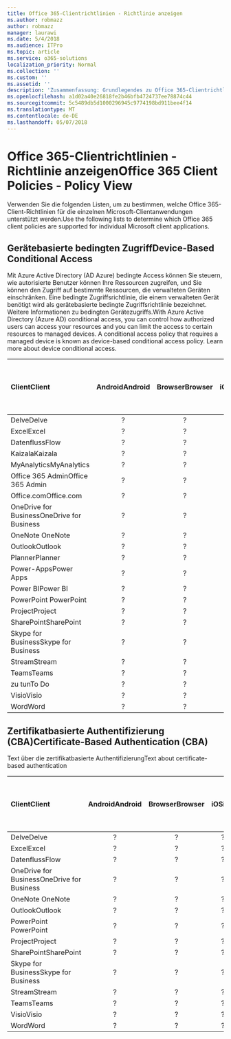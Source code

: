 ```yaml
---
title: Office 365-Clientrichtlinien - Richtlinie anzeigen
ms.author: robmazz
author: robmazz
manager: laurawi
ms.date: 5/4/2018
ms.audience: ITPro
ms.topic: article
ms.service: o365-solutions
localization_priority: Normal
ms.collection: ''
ms.custom: ''
ms.assetid: ''
description: 'Zusammenfassung: Grundlegendes zu Office 365-Clientrichtlinien, die von Android, Browser, iOS, Mac OS X, Windows und Windows Mobile unterstützt werden.'
ms.openlocfilehash: a1d02a40e26818fe2b46bfb4724737ee78874c44
ms.sourcegitcommit: 5c5489db5d1000296945c9774198bd911bee4f14
ms.translationtype: MT
ms.contentlocale: de-DE
ms.lasthandoff: 05/07/2018
---
```

# <a name="office-365-client-policies---policy-view"></a><span data-ttu-id="d9222-103">Office 365-Clientrichtlinien - Richtlinie anzeigen</span><span class="sxs-lookup"><span data-stu-id="d9222-103">Office 365 Client Policies - Policy View</span></span>
<span data-ttu-id="d9222-104">Verwenden Sie die folgenden Listen, um zu bestimmen, welche Office 365-Client-Richtlinien für die einzelnen Microsoft-Clientanwendungen unterstützt werden.</span><span class="sxs-lookup"><span data-stu-id="d9222-104">Use the following lists to determine which Office 365 client policies are supported for individual Microsoft client applications.</span></span>

## <a name="device-based-conditional-access"></a><span data-ttu-id="d9222-105">Gerätebasierte bedingten Zugriff</span><span class="sxs-lookup"><span data-stu-id="d9222-105">Device-Based Conditional Access</span></span>
<span data-ttu-id="d9222-p101">Mit Azure Active Directory (AD Azure) bedingte Access können Sie steuern, wie autorisierte Benutzer können Ihre Ressourcen zugreifen, und Sie können den Zugriff auf bestimmte Ressourcen, die verwalteten Geräten einschränken. Eine bedingte Zugriffsrichtlinie, die einem verwalteten Gerät benötigt wird als gerätebasierte bedingte Zugriffsrichtlinie bezeichnet. Weitere Informationen zu bedingten Gerätezugriffs.</span><span class="sxs-lookup"><span data-stu-id="d9222-p101">With Azure Active Directory (Azure AD) conditional access, you can control how authorized users can access your resources and you can limit the access to certain resources to managed devices. A conditional access policy that requires a managed device is known as device-based conditional access policy. Learn more about device conditional access.</span></span>

|<span data-ttu-id="d9222-109">**Client**</span><span class="sxs-lookup"><span data-stu-id="d9222-109">**Client**</span></span>|<span data-ttu-id="d9222-110">**Android**</span><span class="sxs-lookup"><span data-stu-id="d9222-110">**Android**</span></span>|<span data-ttu-id="d9222-111">**Browser**</span><span class="sxs-lookup"><span data-stu-id="d9222-111">**Browser**</span></span>|<span data-ttu-id="d9222-112">**iOS**</span><span class="sxs-lookup"><span data-stu-id="d9222-112">**iOS**</span></span>|<span data-ttu-id="d9222-113">**Mac OS X**</span><span class="sxs-lookup"><span data-stu-id="d9222-113">**Mac OS X**</span></span>|<span data-ttu-id="d9222-114">**Windows-Desktop**</span><span class="sxs-lookup"><span data-stu-id="d9222-114">**Windows Desktop**</span></span>|<span data-ttu-id="d9222-115">**10 Windows Mobile**</span><span class="sxs-lookup"><span data-stu-id="d9222-115">**Windows 10 Mobile**</span></span>|<span data-ttu-id="d9222-116">**Moderne Apps für Windows 10**</span><span class="sxs-lookup"><span data-stu-id="d9222-116">**Windows 10 Modern Apps**</span></span>|
|:-----|:-----:|:------:|:------:|:-----:|:-----:|:-----:|:-----:|
| <span data-ttu-id="d9222-117">Delve</span><span class="sxs-lookup"><span data-stu-id="d9222-117">Delve</span></span> | <span data-ttu-id="d9222-118">?</span><span class="sxs-lookup"><span data-stu-id="d9222-118"></span></span> | <span data-ttu-id="d9222-119">?</span><span class="sxs-lookup"><span data-stu-id="d9222-119"></span></span> | <span data-ttu-id="d9222-120">?</span><span class="sxs-lookup"><span data-stu-id="d9222-120"></span></span> | <span data-ttu-id="d9222-121">?</span><span class="sxs-lookup"><span data-stu-id="d9222-121"></span></span> | <span data-ttu-id="d9222-122">?</span><span class="sxs-lookup"><span data-stu-id="d9222-122"></span></span> | <span data-ttu-id="d9222-123">?</span><span class="sxs-lookup"><span data-stu-id="d9222-123"></span></span> | <span data-ttu-id="d9222-124">?</span><span class="sxs-lookup"><span data-stu-id="d9222-124"></span></span> |
| <span data-ttu-id="d9222-125">Excel</span><span class="sxs-lookup"><span data-stu-id="d9222-125">Excel</span></span> | <span data-ttu-id="d9222-126">?</span><span class="sxs-lookup"><span data-stu-id="d9222-126"></span></span> | <span data-ttu-id="d9222-127">?</span><span class="sxs-lookup"><span data-stu-id="d9222-127"></span></span> | <span data-ttu-id="d9222-128">?</span><span class="sxs-lookup"><span data-stu-id="d9222-128"></span></span> | <span data-ttu-id="d9222-129">?</span><span class="sxs-lookup"><span data-stu-id="d9222-129"></span></span> | <span data-ttu-id="d9222-130">?</span><span class="sxs-lookup"><span data-stu-id="d9222-130"></span></span> | <span data-ttu-id="d9222-131">?</span><span class="sxs-lookup"><span data-stu-id="d9222-131"></span></span> | <span data-ttu-id="d9222-132">?</span><span class="sxs-lookup"><span data-stu-id="d9222-132"></span></span> |
| <span data-ttu-id="d9222-133">Datenfluss</span><span class="sxs-lookup"><span data-stu-id="d9222-133">Flow</span></span> | <span data-ttu-id="d9222-134">?</span><span class="sxs-lookup"><span data-stu-id="d9222-134"></span></span> | <span data-ttu-id="d9222-135">?</span><span class="sxs-lookup"><span data-stu-id="d9222-135"></span></span> | <span data-ttu-id="d9222-136">?</span><span class="sxs-lookup"><span data-stu-id="d9222-136"></span></span> | <span data-ttu-id="d9222-137">?</span><span class="sxs-lookup"><span data-stu-id="d9222-137"></span></span> | <span data-ttu-id="d9222-138">?</span><span class="sxs-lookup"><span data-stu-id="d9222-138"></span></span> | <span data-ttu-id="d9222-139">?</span><span class="sxs-lookup"><span data-stu-id="d9222-139"></span></span> | <span data-ttu-id="d9222-140">?</span><span class="sxs-lookup"><span data-stu-id="d9222-140"></span></span> |
| <span data-ttu-id="d9222-141">Kaizala</span><span class="sxs-lookup"><span data-stu-id="d9222-141">Kaizala</span></span> | <span data-ttu-id="d9222-142">?</span><span class="sxs-lookup"><span data-stu-id="d9222-142"></span></span> | <span data-ttu-id="d9222-143">?</span><span class="sxs-lookup"><span data-stu-id="d9222-143"></span></span> | <span data-ttu-id="d9222-144">?</span><span class="sxs-lookup"><span data-stu-id="d9222-144"></span></span> | <span data-ttu-id="d9222-145">?</span><span class="sxs-lookup"><span data-stu-id="d9222-145"></span></span> | <span data-ttu-id="d9222-146">?</span><span class="sxs-lookup"><span data-stu-id="d9222-146"></span></span> | <span data-ttu-id="d9222-147">?</span><span class="sxs-lookup"><span data-stu-id="d9222-147"></span></span> | <span data-ttu-id="d9222-148">?</span><span class="sxs-lookup"><span data-stu-id="d9222-148"></span></span> |
| <span data-ttu-id="d9222-149">MyAnalytics</span><span class="sxs-lookup"><span data-stu-id="d9222-149">MyAnalytics</span></span> | <span data-ttu-id="d9222-150">?</span><span class="sxs-lookup"><span data-stu-id="d9222-150"></span></span> | <span data-ttu-id="d9222-151">?</span><span class="sxs-lookup"><span data-stu-id="d9222-151"></span></span> | <span data-ttu-id="d9222-152">?</span><span class="sxs-lookup"><span data-stu-id="d9222-152"></span></span> | <span data-ttu-id="d9222-153">?</span><span class="sxs-lookup"><span data-stu-id="d9222-153"></span></span> | <span data-ttu-id="d9222-154">?</span><span class="sxs-lookup"><span data-stu-id="d9222-154"></span></span> | <span data-ttu-id="d9222-155">?</span><span class="sxs-lookup"><span data-stu-id="d9222-155"></span></span> | <span data-ttu-id="d9222-156">?</span><span class="sxs-lookup"><span data-stu-id="d9222-156"></span></span> |
| <span data-ttu-id="d9222-157">Office 365 Admin</span><span class="sxs-lookup"><span data-stu-id="d9222-157">Office 365 Admin</span></span> | <span data-ttu-id="d9222-158">?</span><span class="sxs-lookup"><span data-stu-id="d9222-158"></span></span> | <span data-ttu-id="d9222-159">?</span><span class="sxs-lookup"><span data-stu-id="d9222-159"></span></span> | <span data-ttu-id="d9222-160">?</span><span class="sxs-lookup"><span data-stu-id="d9222-160"></span></span> | <span data-ttu-id="d9222-161">?</span><span class="sxs-lookup"><span data-stu-id="d9222-161"></span></span> | <span data-ttu-id="d9222-162">?</span><span class="sxs-lookup"><span data-stu-id="d9222-162"></span></span> | <span data-ttu-id="d9222-163">?</span><span class="sxs-lookup"><span data-stu-id="d9222-163"></span></span> | <span data-ttu-id="d9222-164">?</span><span class="sxs-lookup"><span data-stu-id="d9222-164"></span></span> |
| <span data-ttu-id="d9222-165">Office.com</span><span class="sxs-lookup"><span data-stu-id="d9222-165">Office.com</span></span> | <span data-ttu-id="d9222-166">?</span><span class="sxs-lookup"><span data-stu-id="d9222-166"></span></span> | <span data-ttu-id="d9222-167">?</span><span class="sxs-lookup"><span data-stu-id="d9222-167"></span></span> | <span data-ttu-id="d9222-168">?</span><span class="sxs-lookup"><span data-stu-id="d9222-168"></span></span> | <span data-ttu-id="d9222-169">?</span><span class="sxs-lookup"><span data-stu-id="d9222-169"></span></span> | <span data-ttu-id="d9222-170">?</span><span class="sxs-lookup"><span data-stu-id="d9222-170"></span></span> | <span data-ttu-id="d9222-171">?</span><span class="sxs-lookup"><span data-stu-id="d9222-171"></span></span> | <span data-ttu-id="d9222-172">?</span><span class="sxs-lookup"><span data-stu-id="d9222-172"></span></span> |
| <span data-ttu-id="d9222-173">OneDrive for Business</span><span class="sxs-lookup"><span data-stu-id="d9222-173">OneDrive for Business</span></span> | <span data-ttu-id="d9222-174">?</span><span class="sxs-lookup"><span data-stu-id="d9222-174"></span></span> | <span data-ttu-id="d9222-175">?</span><span class="sxs-lookup"><span data-stu-id="d9222-175"></span></span> | <span data-ttu-id="d9222-176">?</span><span class="sxs-lookup"><span data-stu-id="d9222-176"></span></span> | <span data-ttu-id="d9222-177">?</span><span class="sxs-lookup"><span data-stu-id="d9222-177"></span></span> | <span data-ttu-id="d9222-178">?</span><span class="sxs-lookup"><span data-stu-id="d9222-178"></span></span> | <span data-ttu-id="d9222-179">?</span><span class="sxs-lookup"><span data-stu-id="d9222-179"></span></span> | <span data-ttu-id="d9222-180">?</span><span class="sxs-lookup"><span data-stu-id="d9222-180"></span></span> |
| <span data-ttu-id="d9222-181"> OneNote </span><span class="sxs-lookup"><span data-stu-id="d9222-181">OneNote</span></span> | <span data-ttu-id="d9222-182">?</span><span class="sxs-lookup"><span data-stu-id="d9222-182"></span></span> | <span data-ttu-id="d9222-183">?</span><span class="sxs-lookup"><span data-stu-id="d9222-183"></span></span> | <span data-ttu-id="d9222-184">?</span><span class="sxs-lookup"><span data-stu-id="d9222-184"></span></span> | <span data-ttu-id="d9222-185">?</span><span class="sxs-lookup"><span data-stu-id="d9222-185"></span></span> | <span data-ttu-id="d9222-186">?</span><span class="sxs-lookup"><span data-stu-id="d9222-186"></span></span> | <span data-ttu-id="d9222-187">?</span><span class="sxs-lookup"><span data-stu-id="d9222-187"></span></span> | <span data-ttu-id="d9222-188">?</span><span class="sxs-lookup"><span data-stu-id="d9222-188"></span></span> |
| <span data-ttu-id="d9222-189">Outlook</span><span class="sxs-lookup"><span data-stu-id="d9222-189">Outlook</span></span> | <span data-ttu-id="d9222-190">?</span><span class="sxs-lookup"><span data-stu-id="d9222-190"></span></span> | <span data-ttu-id="d9222-191">?</span><span class="sxs-lookup"><span data-stu-id="d9222-191"></span></span> | <span data-ttu-id="d9222-192">?</span><span class="sxs-lookup"><span data-stu-id="d9222-192"></span></span> | <span data-ttu-id="d9222-193">?</span><span class="sxs-lookup"><span data-stu-id="d9222-193"></span></span> | <span data-ttu-id="d9222-194">?</span><span class="sxs-lookup"><span data-stu-id="d9222-194"></span></span> | <span data-ttu-id="d9222-195">?</span><span class="sxs-lookup"><span data-stu-id="d9222-195"></span></span> | <span data-ttu-id="d9222-196">?</span><span class="sxs-lookup"><span data-stu-id="d9222-196"></span></span> |
| <span data-ttu-id="d9222-197">Planner</span><span class="sxs-lookup"><span data-stu-id="d9222-197">Planner</span></span> | <span data-ttu-id="d9222-198">?</span><span class="sxs-lookup"><span data-stu-id="d9222-198"></span></span> | <span data-ttu-id="d9222-199">?</span><span class="sxs-lookup"><span data-stu-id="d9222-199"></span></span> | <span data-ttu-id="d9222-200">?</span><span class="sxs-lookup"><span data-stu-id="d9222-200"></span></span> | <span data-ttu-id="d9222-201">?</span><span class="sxs-lookup"><span data-stu-id="d9222-201"></span></span> | <span data-ttu-id="d9222-202">?</span><span class="sxs-lookup"><span data-stu-id="d9222-202"></span></span> | <span data-ttu-id="d9222-203">?</span><span class="sxs-lookup"><span data-stu-id="d9222-203"></span></span> | <span data-ttu-id="d9222-204">?</span><span class="sxs-lookup"><span data-stu-id="d9222-204"></span></span> |
| <span data-ttu-id="d9222-205">Power-Apps</span><span class="sxs-lookup"><span data-stu-id="d9222-205">Power Apps</span></span> | <span data-ttu-id="d9222-206">?</span><span class="sxs-lookup"><span data-stu-id="d9222-206"></span></span> | <span data-ttu-id="d9222-207">?</span><span class="sxs-lookup"><span data-stu-id="d9222-207"></span></span> | <span data-ttu-id="d9222-208">?</span><span class="sxs-lookup"><span data-stu-id="d9222-208"></span></span> | <span data-ttu-id="d9222-209">?</span><span class="sxs-lookup"><span data-stu-id="d9222-209"></span></span> | <span data-ttu-id="d9222-210">?</span><span class="sxs-lookup"><span data-stu-id="d9222-210"></span></span> | <span data-ttu-id="d9222-211">?</span><span class="sxs-lookup"><span data-stu-id="d9222-211"></span></span> | <span data-ttu-id="d9222-212">?</span><span class="sxs-lookup"><span data-stu-id="d9222-212"></span></span> |
| <span data-ttu-id="d9222-213">Power BI</span><span class="sxs-lookup"><span data-stu-id="d9222-213">Power BI</span></span> | <span data-ttu-id="d9222-214">?</span><span class="sxs-lookup"><span data-stu-id="d9222-214"></span></span> | <span data-ttu-id="d9222-215">?</span><span class="sxs-lookup"><span data-stu-id="d9222-215"></span></span> | <span data-ttu-id="d9222-216">?</span><span class="sxs-lookup"><span data-stu-id="d9222-216"></span></span> | <span data-ttu-id="d9222-217">?</span><span class="sxs-lookup"><span data-stu-id="d9222-217"></span></span> | <span data-ttu-id="d9222-218">?</span><span class="sxs-lookup"><span data-stu-id="d9222-218"></span></span> | <span data-ttu-id="d9222-219">?</span><span class="sxs-lookup"><span data-stu-id="d9222-219"></span></span> | <span data-ttu-id="d9222-220">?</span><span class="sxs-lookup"><span data-stu-id="d9222-220"></span></span> |
| <span data-ttu-id="d9222-221"> PowerPoint </span><span class="sxs-lookup"><span data-stu-id="d9222-221">PowerPoint</span></span> | <span data-ttu-id="d9222-222">?</span><span class="sxs-lookup"><span data-stu-id="d9222-222"></span></span> | <span data-ttu-id="d9222-223">?</span><span class="sxs-lookup"><span data-stu-id="d9222-223"></span></span> | <span data-ttu-id="d9222-224">?</span><span class="sxs-lookup"><span data-stu-id="d9222-224"></span></span> | <span data-ttu-id="d9222-225">?</span><span class="sxs-lookup"><span data-stu-id="d9222-225"></span></span> | <span data-ttu-id="d9222-226">?</span><span class="sxs-lookup"><span data-stu-id="d9222-226"></span></span> | <span data-ttu-id="d9222-227">?</span><span class="sxs-lookup"><span data-stu-id="d9222-227"></span></span> | <span data-ttu-id="d9222-228">?</span><span class="sxs-lookup"><span data-stu-id="d9222-228"></span></span> |
| <span data-ttu-id="d9222-229">Project</span><span class="sxs-lookup"><span data-stu-id="d9222-229">Project</span></span> | <span data-ttu-id="d9222-230">?</span><span class="sxs-lookup"><span data-stu-id="d9222-230"></span></span> | <span data-ttu-id="d9222-231">?</span><span class="sxs-lookup"><span data-stu-id="d9222-231"></span></span> | <span data-ttu-id="d9222-232">?</span><span class="sxs-lookup"><span data-stu-id="d9222-232"></span></span> | <span data-ttu-id="d9222-233">?</span><span class="sxs-lookup"><span data-stu-id="d9222-233"></span></span> | <span data-ttu-id="d9222-234">?</span><span class="sxs-lookup"><span data-stu-id="d9222-234"></span></span> | <span data-ttu-id="d9222-235">?</span><span class="sxs-lookup"><span data-stu-id="d9222-235"></span></span> | <span data-ttu-id="d9222-236">?</span><span class="sxs-lookup"><span data-stu-id="d9222-236"></span></span> |
| <span data-ttu-id="d9222-237">SharePoint</span><span class="sxs-lookup"><span data-stu-id="d9222-237">SharePoint</span></span> | <span data-ttu-id="d9222-238">?</span><span class="sxs-lookup"><span data-stu-id="d9222-238"></span></span> | <span data-ttu-id="d9222-239">?</span><span class="sxs-lookup"><span data-stu-id="d9222-239"></span></span> | <span data-ttu-id="d9222-240">?</span><span class="sxs-lookup"><span data-stu-id="d9222-240"></span></span> | <span data-ttu-id="d9222-241">?</span><span class="sxs-lookup"><span data-stu-id="d9222-241"></span></span> | <span data-ttu-id="d9222-242">?</span><span class="sxs-lookup"><span data-stu-id="d9222-242"></span></span> | <span data-ttu-id="d9222-243">?</span><span class="sxs-lookup"><span data-stu-id="d9222-243"></span></span> | <span data-ttu-id="d9222-244">?</span><span class="sxs-lookup"><span data-stu-id="d9222-244"></span></span> |
| <span data-ttu-id="d9222-245">Skype for Business</span><span class="sxs-lookup"><span data-stu-id="d9222-245">Skype for Business</span></span> | <span data-ttu-id="d9222-246">?</span><span class="sxs-lookup"><span data-stu-id="d9222-246"></span></span> | <span data-ttu-id="d9222-247">?</span><span class="sxs-lookup"><span data-stu-id="d9222-247"></span></span> | <span data-ttu-id="d9222-248">?</span><span class="sxs-lookup"><span data-stu-id="d9222-248"></span></span> | <span data-ttu-id="d9222-249">?</span><span class="sxs-lookup"><span data-stu-id="d9222-249"></span></span> | <span data-ttu-id="d9222-250">?</span><span class="sxs-lookup"><span data-stu-id="d9222-250"></span></span> | <span data-ttu-id="d9222-251">?</span><span class="sxs-lookup"><span data-stu-id="d9222-251"></span></span> | <span data-ttu-id="d9222-252">?</span><span class="sxs-lookup"><span data-stu-id="d9222-252"></span></span> |
| <span data-ttu-id="d9222-253">Stream</span><span class="sxs-lookup"><span data-stu-id="d9222-253">Stream</span></span> | <span data-ttu-id="d9222-254">?</span><span class="sxs-lookup"><span data-stu-id="d9222-254"></span></span> | <span data-ttu-id="d9222-255">?</span><span class="sxs-lookup"><span data-stu-id="d9222-255"></span></span> | <span data-ttu-id="d9222-256">?</span><span class="sxs-lookup"><span data-stu-id="d9222-256"></span></span> | <span data-ttu-id="d9222-257">?</span><span class="sxs-lookup"><span data-stu-id="d9222-257"></span></span> | <span data-ttu-id="d9222-258">?</span><span class="sxs-lookup"><span data-stu-id="d9222-258"></span></span> | <span data-ttu-id="d9222-259">?</span><span class="sxs-lookup"><span data-stu-id="d9222-259"></span></span> | <span data-ttu-id="d9222-260">?</span><span class="sxs-lookup"><span data-stu-id="d9222-260"></span></span> |
| <span data-ttu-id="d9222-261">Teams</span><span class="sxs-lookup"><span data-stu-id="d9222-261">Teams</span></span> | <span data-ttu-id="d9222-262">?</span><span class="sxs-lookup"><span data-stu-id="d9222-262"></span></span> | <span data-ttu-id="d9222-263">?</span><span class="sxs-lookup"><span data-stu-id="d9222-263"></span></span> | <span data-ttu-id="d9222-264">?</span><span class="sxs-lookup"><span data-stu-id="d9222-264"></span></span> | <span data-ttu-id="d9222-265">?</span><span class="sxs-lookup"><span data-stu-id="d9222-265"></span></span> | <span data-ttu-id="d9222-266">?</span><span class="sxs-lookup"><span data-stu-id="d9222-266"></span></span> | <span data-ttu-id="d9222-267">?</span><span class="sxs-lookup"><span data-stu-id="d9222-267"></span></span> | <span data-ttu-id="d9222-268">?</span><span class="sxs-lookup"><span data-stu-id="d9222-268"></span></span> |
| <span data-ttu-id="d9222-269">zu tun</span><span class="sxs-lookup"><span data-stu-id="d9222-269">To Do</span></span> | <span data-ttu-id="d9222-270">?</span><span class="sxs-lookup"><span data-stu-id="d9222-270"></span></span> | <span data-ttu-id="d9222-271">?</span><span class="sxs-lookup"><span data-stu-id="d9222-271"></span></span> | <span data-ttu-id="d9222-272">?</span><span class="sxs-lookup"><span data-stu-id="d9222-272"></span></span> | <span data-ttu-id="d9222-273">?</span><span class="sxs-lookup"><span data-stu-id="d9222-273"></span></span> | <span data-ttu-id="d9222-274">?</span><span class="sxs-lookup"><span data-stu-id="d9222-274"></span></span> | <span data-ttu-id="d9222-275">?</span><span class="sxs-lookup"><span data-stu-id="d9222-275"></span></span> | <span data-ttu-id="d9222-276">?</span><span class="sxs-lookup"><span data-stu-id="d9222-276"></span></span> |
| <span data-ttu-id="d9222-277">Visio</span><span class="sxs-lookup"><span data-stu-id="d9222-277">Visio</span></span> | <span data-ttu-id="d9222-278">?</span><span class="sxs-lookup"><span data-stu-id="d9222-278"></span></span> | <span data-ttu-id="d9222-279">?</span><span class="sxs-lookup"><span data-stu-id="d9222-279"></span></span> | <span data-ttu-id="d9222-280">?</span><span class="sxs-lookup"><span data-stu-id="d9222-280"></span></span> | <span data-ttu-id="d9222-281">?</span><span class="sxs-lookup"><span data-stu-id="d9222-281"></span></span> | <span data-ttu-id="d9222-282">?</span><span class="sxs-lookup"><span data-stu-id="d9222-282"></span></span> | <span data-ttu-id="d9222-283">?</span><span class="sxs-lookup"><span data-stu-id="d9222-283"></span></span> | <span data-ttu-id="d9222-284">?</span><span class="sxs-lookup"><span data-stu-id="d9222-284"></span></span> |
| <span data-ttu-id="d9222-285">Word</span><span class="sxs-lookup"><span data-stu-id="d9222-285">Word</span></span> | <span data-ttu-id="d9222-286">?</span><span class="sxs-lookup"><span data-stu-id="d9222-286"></span></span> | <span data-ttu-id="d9222-287">?</span><span class="sxs-lookup"><span data-stu-id="d9222-287"></span></span> | <span data-ttu-id="d9222-288">?</span><span class="sxs-lookup"><span data-stu-id="d9222-288"></span></span> | <span data-ttu-id="d9222-289">?</span><span class="sxs-lookup"><span data-stu-id="d9222-289"></span></span> | <span data-ttu-id="d9222-290">?</span><span class="sxs-lookup"><span data-stu-id="d9222-290"></span></span> | <span data-ttu-id="d9222-291">?</span><span class="sxs-lookup"><span data-stu-id="d9222-291"></span></span> | <span data-ttu-id="d9222-292">?</span><span class="sxs-lookup"><span data-stu-id="d9222-292"></span></span> |

## <a name="certificate-based-authentication-cba"></a><span data-ttu-id="d9222-293">Zertifikatbasierte Authentifizierung (CBA)</span><span class="sxs-lookup"><span data-stu-id="d9222-293">Certificate-Based Authentication (CBA)</span></span>
<span data-ttu-id="d9222-294">Text über die zertifikatbasierte Authentifizierung</span><span class="sxs-lookup"><span data-stu-id="d9222-294">Text about certificate-based authentication</span></span>

|<span data-ttu-id="d9222-295">**Client**</span><span class="sxs-lookup"><span data-stu-id="d9222-295">**Client**</span></span>|<span data-ttu-id="d9222-296">**Android**</span><span class="sxs-lookup"><span data-stu-id="d9222-296">**Android**</span></span>|<span data-ttu-id="d9222-297">**Browser**</span><span class="sxs-lookup"><span data-stu-id="d9222-297">**Browser**</span></span>|<span data-ttu-id="d9222-298">**iOS**</span><span class="sxs-lookup"><span data-stu-id="d9222-298">**iOS**</span></span>|<span data-ttu-id="d9222-299">**Mac OS X**</span><span class="sxs-lookup"><span data-stu-id="d9222-299">**Mac OS X**</span></span>|<span data-ttu-id="d9222-300">**Windows-Desktop**</span><span class="sxs-lookup"><span data-stu-id="d9222-300">**Windows Desktop**</span></span>|<span data-ttu-id="d9222-301">**10 Windows Mobile**</span><span class="sxs-lookup"><span data-stu-id="d9222-301">**Windows 10 Mobile**</span></span>|<span data-ttu-id="d9222-302">**Moderne Apps für Windows 10**</span><span class="sxs-lookup"><span data-stu-id="d9222-302">**Windows 10 Modern Apps**</span></span>|
|:-----|:-----:|:------:|:------:|:-----:|:-----:|:-----:|:-----:|
| <span data-ttu-id="d9222-303">Delve</span><span class="sxs-lookup"><span data-stu-id="d9222-303">Delve</span></span> | <span data-ttu-id="d9222-304">?</span><span class="sxs-lookup"><span data-stu-id="d9222-304"></span></span> | <span data-ttu-id="d9222-305">?</span><span class="sxs-lookup"><span data-stu-id="d9222-305"></span></span> | <span data-ttu-id="d9222-306">?</span><span class="sxs-lookup"><span data-stu-id="d9222-306"></span></span> | <span data-ttu-id="d9222-307">?</span><span class="sxs-lookup"><span data-stu-id="d9222-307"></span></span> | <span data-ttu-id="d9222-308">?</span><span class="sxs-lookup"><span data-stu-id="d9222-308"></span></span> | <span data-ttu-id="d9222-309">?</span><span class="sxs-lookup"><span data-stu-id="d9222-309"></span></span> | <span data-ttu-id="d9222-310">?</span><span class="sxs-lookup"><span data-stu-id="d9222-310"></span></span> |
| <span data-ttu-id="d9222-311">Excel</span><span class="sxs-lookup"><span data-stu-id="d9222-311">Excel</span></span> | <span data-ttu-id="d9222-312">?</span><span class="sxs-lookup"><span data-stu-id="d9222-312"></span></span> | <span data-ttu-id="d9222-313">?</span><span class="sxs-lookup"><span data-stu-id="d9222-313"></span></span> | <span data-ttu-id="d9222-314">?</span><span class="sxs-lookup"><span data-stu-id="d9222-314"></span></span> | <span data-ttu-id="d9222-315">?</span><span class="sxs-lookup"><span data-stu-id="d9222-315"></span></span> | <span data-ttu-id="d9222-316">?</span><span class="sxs-lookup"><span data-stu-id="d9222-316"></span></span> | <span data-ttu-id="d9222-317">?</span><span class="sxs-lookup"><span data-stu-id="d9222-317"></span></span> | <span data-ttu-id="d9222-318">?</span><span class="sxs-lookup"><span data-stu-id="d9222-318"></span></span> |
| <span data-ttu-id="d9222-319">Datenfluss</span><span class="sxs-lookup"><span data-stu-id="d9222-319">Flow</span></span> | <span data-ttu-id="d9222-320">?</span><span class="sxs-lookup"><span data-stu-id="d9222-320"></span></span> | <span data-ttu-id="d9222-321">?</span><span class="sxs-lookup"><span data-stu-id="d9222-321"></span></span> | <span data-ttu-id="d9222-322">?</span><span class="sxs-lookup"><span data-stu-id="d9222-322"></span></span> | <span data-ttu-id="d9222-323">?</span><span class="sxs-lookup"><span data-stu-id="d9222-323"></span></span> | <span data-ttu-id="d9222-324">?</span><span class="sxs-lookup"><span data-stu-id="d9222-324"></span></span> | <span data-ttu-id="d9222-325">?</span><span class="sxs-lookup"><span data-stu-id="d9222-325"></span></span> | <span data-ttu-id="d9222-326">?</span><span class="sxs-lookup"><span data-stu-id="d9222-326"></span></span> |
| <span data-ttu-id="d9222-327">OneDrive for Business</span><span class="sxs-lookup"><span data-stu-id="d9222-327">OneDrive for Business</span></span> | <span data-ttu-id="d9222-328">?</span><span class="sxs-lookup"><span data-stu-id="d9222-328"></span></span> | <span data-ttu-id="d9222-329">?</span><span class="sxs-lookup"><span data-stu-id="d9222-329"></span></span> | <span data-ttu-id="d9222-330">?</span><span class="sxs-lookup"><span data-stu-id="d9222-330"></span></span> | <span data-ttu-id="d9222-331">?</span><span class="sxs-lookup"><span data-stu-id="d9222-331"></span></span> | <span data-ttu-id="d9222-332">?</span><span class="sxs-lookup"><span data-stu-id="d9222-332"></span></span> | <span data-ttu-id="d9222-333">?</span><span class="sxs-lookup"><span data-stu-id="d9222-333"></span></span> | <span data-ttu-id="d9222-334">?</span><span class="sxs-lookup"><span data-stu-id="d9222-334"></span></span> |
| <span data-ttu-id="d9222-335"> OneNote </span><span class="sxs-lookup"><span data-stu-id="d9222-335">OneNote</span></span> | <span data-ttu-id="d9222-336">?</span><span class="sxs-lookup"><span data-stu-id="d9222-336"></span></span> | <span data-ttu-id="d9222-337">?</span><span class="sxs-lookup"><span data-stu-id="d9222-337"></span></span> | <span data-ttu-id="d9222-338">?</span><span class="sxs-lookup"><span data-stu-id="d9222-338"></span></span> | <span data-ttu-id="d9222-339">?</span><span class="sxs-lookup"><span data-stu-id="d9222-339"></span></span> | <span data-ttu-id="d9222-340">?</span><span class="sxs-lookup"><span data-stu-id="d9222-340"></span></span> | <span data-ttu-id="d9222-341">?</span><span class="sxs-lookup"><span data-stu-id="d9222-341"></span></span> | <span data-ttu-id="d9222-342">?</span><span class="sxs-lookup"><span data-stu-id="d9222-342"></span></span> |
| <span data-ttu-id="d9222-343">Outlook</span><span class="sxs-lookup"><span data-stu-id="d9222-343">Outlook</span></span> | <span data-ttu-id="d9222-344">?</span><span class="sxs-lookup"><span data-stu-id="d9222-344"></span></span> | <span data-ttu-id="d9222-345">?</span><span class="sxs-lookup"><span data-stu-id="d9222-345"></span></span> | <span data-ttu-id="d9222-346">?</span><span class="sxs-lookup"><span data-stu-id="d9222-346"></span></span> | <span data-ttu-id="d9222-347">?</span><span class="sxs-lookup"><span data-stu-id="d9222-347"></span></span> | <span data-ttu-id="d9222-348">?</span><span class="sxs-lookup"><span data-stu-id="d9222-348"></span></span> | <span data-ttu-id="d9222-349">?</span><span class="sxs-lookup"><span data-stu-id="d9222-349"></span></span> | <span data-ttu-id="d9222-350">?</span><span class="sxs-lookup"><span data-stu-id="d9222-350"></span></span> |
| <span data-ttu-id="d9222-351"> PowerPoint </span><span class="sxs-lookup"><span data-stu-id="d9222-351">PowerPoint</span></span> | <span data-ttu-id="d9222-352">?</span><span class="sxs-lookup"><span data-stu-id="d9222-352"></span></span> | <span data-ttu-id="d9222-353">?</span><span class="sxs-lookup"><span data-stu-id="d9222-353"></span></span> | <span data-ttu-id="d9222-354">?</span><span class="sxs-lookup"><span data-stu-id="d9222-354"></span></span> | <span data-ttu-id="d9222-355">?</span><span class="sxs-lookup"><span data-stu-id="d9222-355"></span></span> | <span data-ttu-id="d9222-356">?</span><span class="sxs-lookup"><span data-stu-id="d9222-356"></span></span> | <span data-ttu-id="d9222-357">?</span><span class="sxs-lookup"><span data-stu-id="d9222-357"></span></span> | <span data-ttu-id="d9222-358">?</span><span class="sxs-lookup"><span data-stu-id="d9222-358"></span></span> |
| <span data-ttu-id="d9222-359">Project</span><span class="sxs-lookup"><span data-stu-id="d9222-359">Project</span></span> | <span data-ttu-id="d9222-360">?</span><span class="sxs-lookup"><span data-stu-id="d9222-360"></span></span> | <span data-ttu-id="d9222-361">?</span><span class="sxs-lookup"><span data-stu-id="d9222-361"></span></span> | <span data-ttu-id="d9222-362">?</span><span class="sxs-lookup"><span data-stu-id="d9222-362"></span></span> | <span data-ttu-id="d9222-363">?</span><span class="sxs-lookup"><span data-stu-id="d9222-363"></span></span> | <span data-ttu-id="d9222-364">?</span><span class="sxs-lookup"><span data-stu-id="d9222-364"></span></span> | <span data-ttu-id="d9222-365">?</span><span class="sxs-lookup"><span data-stu-id="d9222-365"></span></span> | <span data-ttu-id="d9222-366">?</span><span class="sxs-lookup"><span data-stu-id="d9222-366"></span></span> |
| <span data-ttu-id="d9222-367">SharePoint</span><span class="sxs-lookup"><span data-stu-id="d9222-367">SharePoint</span></span> | <span data-ttu-id="d9222-368">?</span><span class="sxs-lookup"><span data-stu-id="d9222-368"></span></span> | <span data-ttu-id="d9222-369">?</span><span class="sxs-lookup"><span data-stu-id="d9222-369"></span></span> | <span data-ttu-id="d9222-370">?</span><span class="sxs-lookup"><span data-stu-id="d9222-370"></span></span> | <span data-ttu-id="d9222-371">?</span><span class="sxs-lookup"><span data-stu-id="d9222-371"></span></span> | <span data-ttu-id="d9222-372">?</span><span class="sxs-lookup"><span data-stu-id="d9222-372"></span></span> | <span data-ttu-id="d9222-373">?</span><span class="sxs-lookup"><span data-stu-id="d9222-373"></span></span> | <span data-ttu-id="d9222-374">?</span><span class="sxs-lookup"><span data-stu-id="d9222-374"></span></span> |
| <span data-ttu-id="d9222-375">Skype for Business</span><span class="sxs-lookup"><span data-stu-id="d9222-375">Skype for Business</span></span> | <span data-ttu-id="d9222-376">?</span><span class="sxs-lookup"><span data-stu-id="d9222-376"></span></span> | <span data-ttu-id="d9222-377">?</span><span class="sxs-lookup"><span data-stu-id="d9222-377"></span></span> | <span data-ttu-id="d9222-378">?</span><span class="sxs-lookup"><span data-stu-id="d9222-378"></span></span> | <span data-ttu-id="d9222-379">?</span><span class="sxs-lookup"><span data-stu-id="d9222-379"></span></span> | <span data-ttu-id="d9222-380">?</span><span class="sxs-lookup"><span data-stu-id="d9222-380"></span></span> | <span data-ttu-id="d9222-381">?</span><span class="sxs-lookup"><span data-stu-id="d9222-381"></span></span> | <span data-ttu-id="d9222-382">?</span><span class="sxs-lookup"><span data-stu-id="d9222-382"></span></span> |
| <span data-ttu-id="d9222-383">Stream</span><span class="sxs-lookup"><span data-stu-id="d9222-383">Stream</span></span> | <span data-ttu-id="d9222-384">?</span><span class="sxs-lookup"><span data-stu-id="d9222-384"></span></span> | <span data-ttu-id="d9222-385">?</span><span class="sxs-lookup"><span data-stu-id="d9222-385"></span></span> | <span data-ttu-id="d9222-386">?</span><span class="sxs-lookup"><span data-stu-id="d9222-386"></span></span> | <span data-ttu-id="d9222-387">?</span><span class="sxs-lookup"><span data-stu-id="d9222-387"></span></span> | <span data-ttu-id="d9222-388">?</span><span class="sxs-lookup"><span data-stu-id="d9222-388"></span></span> | <span data-ttu-id="d9222-389">?</span><span class="sxs-lookup"><span data-stu-id="d9222-389"></span></span> | <span data-ttu-id="d9222-390">?</span><span class="sxs-lookup"><span data-stu-id="d9222-390"></span></span> |
| <span data-ttu-id="d9222-391">Teams</span><span class="sxs-lookup"><span data-stu-id="d9222-391">Teams</span></span> | <span data-ttu-id="d9222-392">?</span><span class="sxs-lookup"><span data-stu-id="d9222-392"></span></span> | <span data-ttu-id="d9222-393">?</span><span class="sxs-lookup"><span data-stu-id="d9222-393"></span></span> | <span data-ttu-id="d9222-394">?</span><span class="sxs-lookup"><span data-stu-id="d9222-394"></span></span> | <span data-ttu-id="d9222-395">?</span><span class="sxs-lookup"><span data-stu-id="d9222-395"></span></span> | <span data-ttu-id="d9222-396">?</span><span class="sxs-lookup"><span data-stu-id="d9222-396"></span></span> | <span data-ttu-id="d9222-397">?</span><span class="sxs-lookup"><span data-stu-id="d9222-397"></span></span> | <span data-ttu-id="d9222-398">?</span><span class="sxs-lookup"><span data-stu-id="d9222-398"></span></span> |
| <span data-ttu-id="d9222-399">Visio</span><span class="sxs-lookup"><span data-stu-id="d9222-399">Visio</span></span> | <span data-ttu-id="d9222-400">?</span><span class="sxs-lookup"><span data-stu-id="d9222-400"></span></span> | <span data-ttu-id="d9222-401">?</span><span class="sxs-lookup"><span data-stu-id="d9222-401"></span></span> | <span data-ttu-id="d9222-402">?</span><span class="sxs-lookup"><span data-stu-id="d9222-402"></span></span> | <span data-ttu-id="d9222-403">?</span><span class="sxs-lookup"><span data-stu-id="d9222-403"></span></span> | <span data-ttu-id="d9222-404">?</span><span class="sxs-lookup"><span data-stu-id="d9222-404"></span></span> | <span data-ttu-id="d9222-405">?</span><span class="sxs-lookup"><span data-stu-id="d9222-405"></span></span> | <span data-ttu-id="d9222-406">?</span><span class="sxs-lookup"><span data-stu-id="d9222-406"></span></span> |
| <span data-ttu-id="d9222-407">Word</span><span class="sxs-lookup"><span data-stu-id="d9222-407">Word</span></span> | <span data-ttu-id="d9222-408">?</span><span class="sxs-lookup"><span data-stu-id="d9222-408"></span></span> | <span data-ttu-id="d9222-409">?</span><span class="sxs-lookup"><span data-stu-id="d9222-409"></span></span> | <span data-ttu-id="d9222-410">?</span><span class="sxs-lookup"><span data-stu-id="d9222-410"></span></span> | <span data-ttu-id="d9222-411">?</span><span class="sxs-lookup"><span data-stu-id="d9222-411"></span></span> | <span data-ttu-id="d9222-412">?</span><span class="sxs-lookup"><span data-stu-id="d9222-412"></span></span> | <span data-ttu-id="d9222-413">?</span><span class="sxs-lookup"><span data-stu-id="d9222-413"></span></span> | <span data-ttu-id="d9222-414">?</span><span class="sxs-lookup"><span data-stu-id="d9222-414"></span></span> |